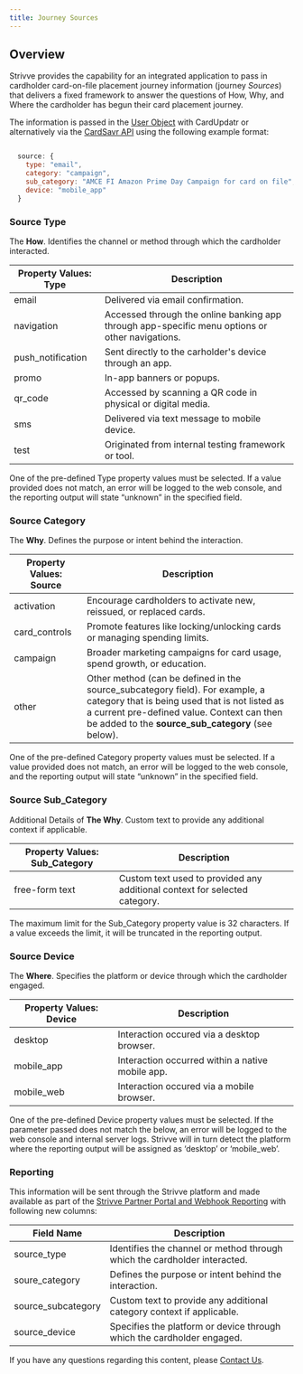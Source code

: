 ```yaml
---
title: Journey Sources
---
```


## Overview

Strivve provides the capability for an integrated application to pass in cardholder card-on-file placement journey information (journey *Sources*) that delivers a fixed framework to answer the questions of How, Why, and Where the cardholder has begun their card placement journey.

The information is passed in the [User Object](/integrations/cardupdatr#user-object) with CardUpdatr or alternatively via the [CardSavr API](https://swch.github.io/slate/#create-cardholder) using the following example format:

```javascript

  source: {
    type: "email",
    category: "campaign",
    sub_category: "AMCE FI Amazon Prime Day Campaign for card on file",s
    device: "mobile_app"
  }

```
### Source Type
The **How**.  Identifies the channel or method through which the cardholder interacted.  

| Property Values: Type          | Description                                                                                                                                   |
| ------------------------------ | ---------------------------------------
| email                          | Delivered via email confirmation.
| navigation                     | Accessed through the online banking app through app-specific menu options or other navigations. 
| push_notification              | Sent directly to the carholder's device through an app.
| promo                          | In-app banners or popups.
| qr_code                        | Accessed by scanning a QR code in physical or digital media.
| sms                            | Delivered via text message to mobile device.
| test                           | Originated from internal testing framework or tool.

One of the pre-defined Type property values must be selected.  If a value provided does not match, an error will be logged to the web console, and the reporting output will state “unknown” in the specified field.

### Source Category
The **Why**.  Defines the purpose or intent behind the interaction. 

| Property Values: Source        | Description                                                                                                                                   |
| ------------------------------ | ---------------------------------------
| activation                     | Encourage cardholders to activate new, reissued, or replaced cards.
| card_controls                  | Promote features like locking/unlocking cards or managing spending limits.
| campaign                       | Broader marketing campaigns for card usage, spend growth, or education.
| other                          | Other method (can be defined in the source_subcategory field).  For example, a category that is being used that is not listed as a current pre-defined value.  Context can then be added to the **source_sub_category** (see below).

One of the pre-defined Category property values must be selected.  If a value provided does not match, an error will be logged to the web console, and the reporting output will state “unknown” in the specified field.

### Source Sub_Category
Additional Details of **The Why**.  Custom text to provide any additional context if applicable.

| Property Values: Sub_Category  | Description                                                                                                                                  |
| ------------------------------ | ---------------------------------------
| free-form text                 | Custom text used to provided any additional context for selected category.

The maximum limit for the Sub_Category property value is 32 characters.  If a value exceeds the limit, it will be truncated in the reporting output.

### Source Device
The **Where**.  Specifies the platform or device through which the cardholder engaged.  

| Property Values: Device       | Description                                                                                                                                   |
| ------------------------------ | ---------------------------------------
| desktop                        | Interaction occured via a desktop browser.
| mobile_app                     | Interaction occurred within a native mobile app.
| mobile_web                     | Interaction occured via a mobile browser.

One of the pre-defined Device property values must be selected.  If the parameter passed does not match the below, an error will be logged to the web console and internal server logs.  Strivve will in turn detect the platform where the reporting output will be assigned as ‘desktop’ or ‘mobile_web’.

### Reporting
This information will be sent through the Strivve platform and made available as part of the [Strivve Partner Portal and Webhook Reporting](/ops-admin/reporting) with following new columns:

| Field Name                  | Description                                         
|-----------------------------| ----------------------------------------------------
| source_type                 | Identifies the channel or method through which the cardholder interacted.
| soure_category              | Defines the purpose or intent behind the interaction. 
| source_subcategory          | Custom text to provide any additional category context if applicable. 
| source_device               | Specifies the platform or device through which the cardholder engaged. 


If you have any questions regarding this content, please [Contact Us](mailto:developers@strivve.com).
